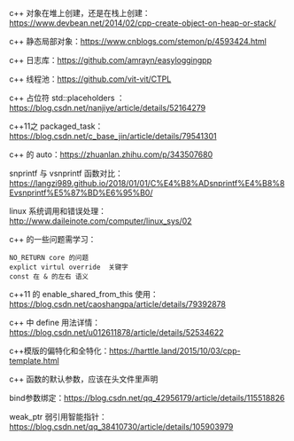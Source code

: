 c++ 对象在堆上创建，还是在栈上创建：https://www.devbean.net/2014/02/cpp-create-object-on-heap-or-stack/

c++ 静态局部对象：https://www.cnblogs.com/stemon/p/4593424.html

c++ 日志库：https://github.com/amrayn/easyloggingpp

c++ 线程池：https://github.com/vit-vit/CTPL

c++ 占位符 std::placeholders ：https://blog.csdn.net/nanjiye/article/details/52164279

c++11之 packaged_task：https://blog.csdn.net/c_base_jin/article/details/79541301

c++ 的 auto：https://zhuanlan.zhihu.com/p/343507680

snprintf 与 vsnprintf 函数对比：https://langzi989.github.io/2018/01/01/C%E4%B8%ADsnprintf%E4%B8%8Evsnprintf%E5%87%BD%E6%95%B0/

linux 系统调用和错误处理： http://www.daileinote.com/computer/linux_sys/02

c++ 的一些问题需学习：

```
NO_RETURN core 的问题
explict virtul override  关键字
const 在 & 的左右 语义
```

c++11 的 enable_shared_from_this 使用：https://blog.csdn.net/caoshangpa/article/details/79392878

c++ 中 define 用法详情：https://blog.csdn.net/u012611878/article/details/52534622

c++模版的偏特化和全特化：https://harttle.land/2015/10/03/cpp-template.html

c++ 函数的默认参数，应该在头文件里声明

bind参数绑定：https://blog.csdn.net/qq_42956179/article/details/115518826

weak_ptr 弱引用智能指针：https://blog.csdn.net/qq_38410730/article/details/105903979

